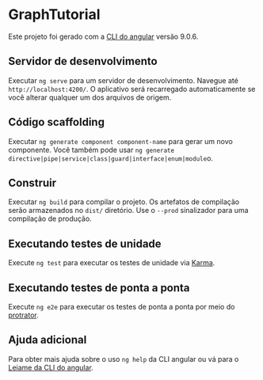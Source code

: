 # <a name="graphtutorial"></a>GraphTutorial

Este projeto foi gerado com a [CLI do angular](https://github.com/angular/angular-cli) versão 9.0.6.

## <a name="development-server"></a>Servidor de desenvolvimento

Executar `ng serve` para um servidor de desenvolvimento. Navegue até `http://localhost:4200/`. O aplicativo será recarregado automaticamente se você alterar qualquer um dos arquivos de origem.

## <a name="code-scaffolding"></a>Código scaffolding

Executar `ng generate component component-name` para gerar um novo componente. Você também pode usar `ng generate directive|pipe|service|class|guard|interface|enum|module`o.

## <a name="build"></a>Construir

Executar `ng build` para compilar o projeto. Os artefatos de compilação serão armazenados no `dist/` diretório. Use o `--prod` sinalizador para uma compilação de produção.

## <a name="running-unit-tests"></a>Executando testes de unidade

Execute `ng test` para executar os testes de unidade via [Karma](https://karma-runner.github.io).

## <a name="running-end-to-end-tests"></a>Executando testes de ponta a ponta

Execute `ng e2e` para executar os testes de ponta a ponta por meio do [protrator](http://www.protractortest.org/).

## <a name="further-help"></a>Ajuda adicional

Para obter mais ajuda sobre o uso `ng help` da CLI angular ou vá para o [Leiame da CLI do angular](https://github.com/angular/angular-cli/blob/master/README.md).
